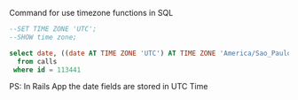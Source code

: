 Command for use timezone functions in SQL

```sql
--SET TIME ZONE 'UTC';
--SHOW time zone;

select date, ((date AT TIME ZONE 'UTC') AT TIME ZONE 'America/Sao_Paulo')
  from calls
 where id = 113441
 ```

 PS: In Rails App the date fields are stored in UTC Time
 